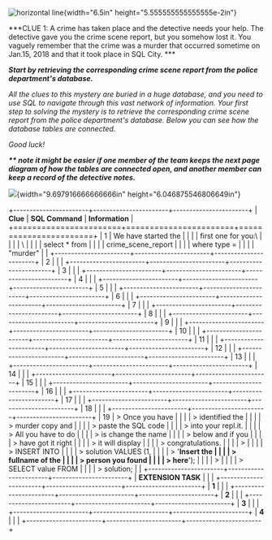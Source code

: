 ![horizontal line](media/image1.png){width="6.5in"
height="5.555555555555555e-2in"}

***CLUE 1: A crime has taken place and the detective needs your help.
The detective gave you the crime scene report, but you somehow lost it.
You vaguely remember that the crime was a ​murder​ that occurred
sometime on ​Jan.15, 2018​ and that it took place in ​SQL City​. ***

***Start by retrieving the corresponding crime scene report from the
police department's database.***

*All the clues to this mystery are buried in a huge database, and you
need to use SQL to navigate through this vast network of information.
Your first step to solving the mystery is to retrieve the corresponding
crime scene report from the police department's database. Below you can
see how the database tables are connected.*

*Good luck!*

***\*\* note it might be easier if one member of the team keeps the next
page diagram of how the tables are connected open, and another member
can keep a record of the detective notes.***

![](media/image2.png){width="9.697916666666666in"
height="6.046875546806649in"}

+-----------------------+-----------------------+-----------------------+
| **Clue**              | **SQL Command**       | **Information**       |
+=======================+=======================+=======================+
| 1                     | We have started the   |                       |
|                       | first one for you:\   |                       |
|                       | \                     |                       |
|                       | select \* from        |                       |
|                       | crime\_scene\_report  |                       |
|                       | where type =          |                       |
|                       | \"murder\"            |                       |
+-----------------------+-----------------------+-----------------------+
| 2                     |                       |                       |
+-----------------------+-----------------------+-----------------------+
| 3                     |                       |                       |
+-----------------------+-----------------------+-----------------------+
| 4                     |                       |                       |
+-----------------------+-----------------------+-----------------------+
| 5                     |                       |                       |
+-----------------------+-----------------------+-----------------------+
| 6                     |                       |                       |
+-----------------------+-----------------------+-----------------------+
| 7                     |                       |                       |
+-----------------------+-----------------------+-----------------------+
| 8                     |                       |                       |
+-----------------------+-----------------------+-----------------------+
| 9                     |                       |                       |
+-----------------------+-----------------------+-----------------------+
| 10                    |                       |                       |
+-----------------------+-----------------------+-----------------------+
| 11                    |                       |                       |
+-----------------------+-----------------------+-----------------------+
| 12                    |                       |                       |
+-----------------------+-----------------------+-----------------------+
| 13                    |                       |                       |
+-----------------------+-----------------------+-----------------------+
| 14                    |                       |                       |
+-----------------------+-----------------------+-----------------------+
| 15                    |                       |                       |
+-----------------------+-----------------------+-----------------------+
| 16                    |                       |                       |
+-----------------------+-----------------------+-----------------------+
| 17                    |                       |                       |
+-----------------------+-----------------------+-----------------------+
| 18                    |                       |                       |
+-----------------------+-----------------------+-----------------------+
| 19                    | > Once you have       |                       |
|                       | > identified the      |                       |
|                       | > murder copy and     |                       |
|                       | > paste the SQL code  |                       |
|                       | > into your repl.it.  |                       |
|                       | > All you have to do  |                       |
|                       | > is change the name  |                       |
|                       | > below and if you    |                       |
|                       | > have got it right   |                       |
|                       | > it will display     |                       |
|                       | > congratulations.    |                       |
|                       | >                     |                       |
|                       | > INSERT INTO         |                       |
|                       | > solution VALUES (1, |                       |
|                       | > \'**Insert the      |                       |
|                       | > fullname of the     |                       |
|                       | > person you found    |                       |
|                       | > here**\');          |                       |
|                       | >                     |                       |
|                       | > SELECT value FROM   |                       |
|                       | > solution;           |                       |
+-----------------------+-----------------------+-----------------------+
| **EXTENSION TASK**    |                       |                       |
+-----------------------+-----------------------+-----------------------+
| **1**                 |                       |                       |
+-----------------------+-----------------------+-----------------------+
| **2**                 |                       |                       |
+-----------------------+-----------------------+-----------------------+
| **3**                 |                       |                       |
+-----------------------+-----------------------+-----------------------+
| **4**                 |                       |                       |
+-----------------------+-----------------------+-----------------------+
